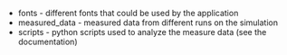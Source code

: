 * fonts - different fonts that could be used by the application
* measured_data - measured data from different runs on the simulation
* scripts - python scripts used to analyze the measure data (see the documentation)